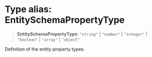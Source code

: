 # Type alias: EntitySchemaPropertyType

> **EntitySchemaPropertyType**: `"string"` \| `"number"` \| `"integer"` \| `"boolean"` \| `"array"` \| `"object"`

Definition of the entity property types.
